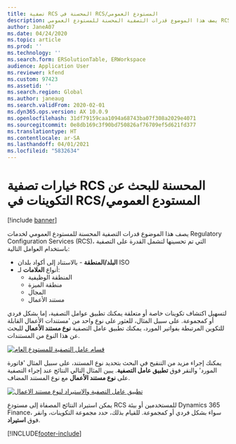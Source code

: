 ```yaml
---
title: تصفية RCS المحسنة في RCS/المستودع العمومي
description: يصف هذا الموضوع قدرات التصفية المحسنة للمستودع العمومي RCS، التي تم تحسينها لتضمين عوامل تصفية إضافية.
author: JaneA07
ms.date: 04/24/2020
ms.topic: article
ms.prod: ''
ms.technology: ''
ms.search.form: ERSolutionTable, ERWorkspace
audience: Application User
ms.reviewer: kfend
ms.custom: 97423
ms.assetid: ''
ms.search.region: Global
ms.author: janeaug
ms.search.validFrom: 2020-02-01
ms.dyn365.ops.version: AX 10.0.9
ms.openlocfilehash: 31df79159caa1094a68743ba07f308a2029e4071
ms.sourcegitcommit: 0e8db169c3f90bd750826af76709ef5d621fd377
ms.translationtype: HT
ms.contentlocale: ar-SA
ms.lasthandoff: 04/01/2021
ms.locfileid: "5832634"
---
```

# <a name="rcs-enhanced-filtering-options-for-finding-configurations-in-the-rcsglobal-repository"></a>خيارات تصفية RCS المحسنة للبحث عن التكوينات في RCS/المستودع العمومي

[!include [banner](../includes/banner.md)]

يصف هذا الموضوع قدرات التصفية المحسنة للمستودع العمومي لخدمات Regulatory Configuration Services (RCS)، التي تم تحسينها لتشمل القدرة على التصفية باستخدام العوامل التالية: 
- **البلد/المنطقة** - بالاستناد إلى أكواد بلدان ISO  
- أنواع **العلامات** لـ:
  - المنطقة الوظيفية
  - منطقة الميزة
  - المجال 
  - مستند الأعمال 

لتسهيل اكتشاف تكوينات خاصة أو متعلقة يمكنك تطبيق عوامل التصفية، إما بشكل فردي أو كمجموعة. على سبيل المثال، للعثور على نوع واحد من 'مستندات الأعمال القابلة للتكوين المرتبطة بفواتير المورد، يمكنك تطبيق عامل التصفية **نوع مستند الأعمال** للبحث عن هذا النوع من المستندات. 

[![قسام عامل التصفية للمستودع العام](media/rcs-enhanced-filter-section.JPG)](./media/rcs-enhanced-filter-section.JPG) 

يمكنك إجراء مزيد من التنقيح في البحث بتحديد نوع المستند، على سبيل المثال 'فاتورة المورد' والنقر فوق **تطبيق عامل التصفية**. يبين المثال التالي النتائج عند إجراء التصفية على **نوع مستند الأعمال** مع نوع المستند المضاف. 

[![تطبيق عامل التصفية والاستيراد لنوع مستند الاعمال](media/rcs-enhanced-filtering-applied.JPG)](./media/rcs-enhanced-filtering-applied.JPG) 

يمكن استيراد النتائج المصفاة إلى مستودع RCS للمستخدمين أو بيئة Dynamics 365 Finance، سواء بشكل فردي أو كمجموعة. للقيام بذلك، حدد مجموعة التكوينات، وانقر فوق **استيراد**.


[!INCLUDE[footer-include](../../includes/footer-banner.md)]